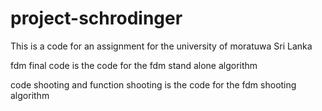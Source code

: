 # project-schrodinger
This is a code for an assignment for the university of moratuwa Sri Lanka

fdm final code is the code for the fdm stand alone algorithm

code shooting and function shooting is the code for the fdm shooting algorithm
